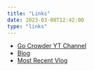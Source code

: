 ```yaml
---
title: "Links"
date: 2023-03-08T12:42:00
type: "links"
---
```


- [Go Crowder YT Channel](https://www.youtube.com/channel/UCcoh2mmZx_7SV_FTmhlS0CQ)
- [Blog](https://crowdersoup.com)
- [Most Recent Vlog](https://www.youtube.com/watch?v=b_z5Sqwegl0)
